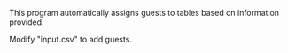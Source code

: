 This program automatically assigns guests to tables based on information provided.

Modify "input.csv" to add guests.

